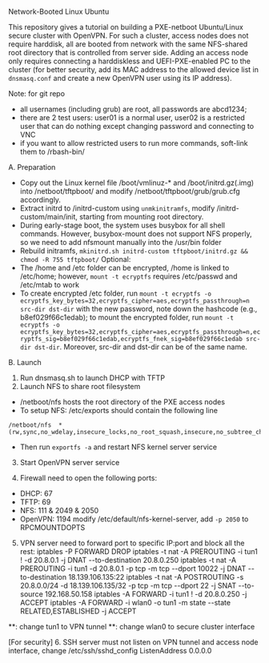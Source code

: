 Network-Booted Linux Ubuntu

This repository gives a tutorial on building a PXE-netboot Ubuntu/Linux secure cluster with OpenVPN. For such a cluster, access nodes does not require harddisk, all are booted from network with the same NFS-shared root directory that is controlled from server side. Adding an access node only requires connecting a harddiskless and UEFI-PXE-enabled PC to the cluster (for better security, add its MAC address to the allowed device list in `dnsmasq.conf` and create a new OpenVPN user using its IP address).

Note: for git repo
- all usernames (including grub) are root, all passwords are abcd1234;
- there are 2 test users: user01 is a normal user, user02 is a restricted user that can do nothing except changing password and connecting to VNC
- if you want to allow restricted users to run more commands, soft-link them to /rbash-bin/

A. Preparation
- Copy out the Linux kernel file /boot/vmlinuz-\* and /boot/initrd.gz(.img) into /netboot/tftpboot/ and modify /netboot/tftpboot/grub/grub.cfg accordingly.
- Extract initrd to /initrd-custom using `unmkinitramfs`, modify /initrd-custom/main/init, starting from mounting root directory.
- During early-stage boot, the system uses busybox for all shell commands. However, busybox-mount does not support NFS properly, so we need to add nfsmount manually into the /usr/bin folder
- Rebuild initramfs, `mkinitrd.sh initrd-custom tftpboot/initrd.gz && chmod -R 755 tftpboot/`
Optional:
- The /home and /etc folder can be encrypted, /home is linked to /etc/home; however, `mount -t ecryptfs` requires /etc/passwd and /etc/mtab to work
- To create encrypted /etc folder, run `mount -t ecryptfs -o ecryptfs_key_bytes=32,ecryptfs_cipher=aes,ecryptfs_passthrough=n src-dir dst-dir` with the new password, note down the hashcode (e.g., b8ef029f66c1edab); to mount the encrypted folder, run `mount -t ecryptfs -o ecryptfs_key_bytes=32,ecryptfs_cipher=aes,ecryptfs_passthrough=n,ecryptfs_sig=b8ef029f66c1edab,ecryptfs_fnek_sig=b8ef029f66c1edab src-dir dst-dir`. Moreover, src-dir and dst-dir can be of the same name.


B. Launch
1. Run dnsmasq.sh to launch DHCP with TFTP
2. Launch NFS to share root filesystem 
- /netboot/nfs hosts the root directory of the PXE access nodes
- To setup NFS: /etc/exports should contain the following line
```
/netboot/nfs  *(rw,sync,no_wdelay,insecure_locks,no_root_squash,insecure,no_subtree_check)
```
- Then run `exportfs -a` and restart NFS kernel server service

3. Start OpenVPN server service

4. Firewall need to open the following ports:
- DHCP: 67
- TFTP: 69
- NFS: 111 & 2049 & 2050
- OpenVPN: 1194
modify /etc/default/nfs-kernel-server, add `-p 2050` to RPCMOUNTDOPTS

5. VPN server need to forward port to specific IP:port and block all the rest:
iptables -P FORWARD DROP
iptables -t nat -A PREROUTING -i tun1 ! -d 20.8.0.1 -j DNAT --to-destination 20.8.0.250
iptables -t nat -A PREROUTING -i tun1 -d 20.8.0.1 -p tcp -m tcp --dport 10022 -j DNAT --to-destination 18.139.106.135:22
iptables -t nat -A POSTROUTING -s 20.8.0.0/24 -d 18.139.106.135/32 -p tcp -m tcp --dport 22 -j SNAT --to-source 192.168.50.158
iptables -A FORWARD -i tun1 ! -d 20.8.0.250 -j ACCEPT
iptables -A FORWARD -i wlan0 -o tun1 -m state --state RELATED,ESTABLISHED -j ACCEPT

**: change tun1 to VPN tunnel
**: change wlan0 to secure cluster interface

[For security]
6. SSH server must not listen on VPN tunnel and access node interface, change /etc/ssh/sshd\_config
ListenAddress 0.0.0.0


